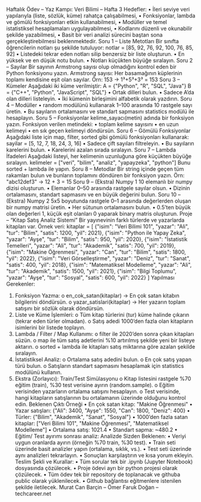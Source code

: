 Haftalık Ödev – Yaz Kampı: Veri Bilimi – Hafta 3
Hedefler:
• İleri seviye veri yapılarıyla (liste, sözlük, küme) rahatça çalışabilmesi,
• Fonksiyonlar, lambda ve gömülü fonksiyonları etkin kullanabilmesi,
• Modüller ve temel istatistiksel hesaplamaları uygulayabilmesi,
• Kodlarını düzenli ve okunabilir şekilde yazabilmesi,
• Basit bir veri analizi sürecini baştan sona gerçekleştirebilmesi beklenmektedir.
Soru 1 – Liste Metotları
Bir sınıfta öğrencilerin notları şu şekilde tutuluyor:
notlar = [85, 92, 76, 92, 100, 76, 85, 92]
• Listedeki tekrar eden notları silip benzersiz bir liste oluşturun.
• En yüksek ve en düşük notu bulun.
• Notları küçükten büyüğe sıralayın.
Soru 2 – Sayılar
Bir sayının Armstrong sayısı olup olmadığını kontrol eden bir Python fonksiyonu yazın.
Armstrong sayısı: Her basamağının küplerinin toplamı kendisine eşit olan sayılar.
Örn: 153 → 1³+5³+3³ = 153
Soru 3 – Kümeler
Aşağıdaki iki küme verilmiştir:
A = {"Python", "R", "SQL", "Java"}
B = {"C++", "Python", "JavaScript", "SQL"}
• Ortak dilleri bulun.
• Sadece A’da olan dilleri listeleyin.
• İki kümenin birleşimini alfabetik olarak yazdırın.
Soru 4 – Modüller
• random modülünü kullanarak 1–100 arasında 10 rastgele sayı üretin.
• Bu sayıların ortalamasını ve standart sapmasını statistics modülü ile hesaplayın.
Soru 5 – Fonksiyonlar
kelime_sayacı(metin) adında bir fonksiyon yazın.
Fonksiyon verilen metindeki:
• toplam kelime sayısını
• en uzun kelimeyi
• en sık geçen kelimeyi döndürsün.
Soru 6 – Gömülü Fonksiyonlar
Aşağıdaki liste için map, filter, sorted gibi gömülü fonksiyonları kullanarak:
sayilar = [5, 12, 7, 18, 24, 3, 16]
• Sadece çift sayıları filtreleyin.
• Bu sayıların karelerini bulun.
• Karelerini azalan sırada sıralayın.
Soru 7 – Lambda İfadeleri
Aşağıdaki listeyi, her kelimenin uzunluğuna göre küçükten büyüğe sıralayın.
kelimeler = ["veri", "bilim", "analiz", "yapayzeka", "python"]
Bunu sorted + lambda ile yapın.
Soru 8 – Metodlar
Bir string içinde geçen tüm rakamları bulun ve bunların toplamını döndüren bir fonksiyon
yazın.
Örn: "abc12def3" → 12 + 3 = 15
Soru 9 – (Ekstra) Numpy 1
10 elemanlı bir numpy dizisi oluşturun.
• Elemanlar 0–50 arasında rastgele sayılar olsun.
• Dizinin ortalamasını, standart sapmasını ve en büyük değerini bulun.
Soru 10 – (Ekstra) Numpy 2
5x5 boyutunda rastgele 0–1 arasında değerlerden oluşan bir numpy matrisi üretin.
• Her sütunun ortalamasını bulun.
• 0.5’ten büyük olan değerleri 1, küçük eşit olanları 0 yaparak binary matris oluşturun.
Proje – “Kitap Satış Analiz Sistemi”
Bir yayınevinin farklı türlerde ve yazarlarda kitapları var. Örnek veri:
kitaplar = [
{"isim": "Veri Bilimi 101", "yazar": "Ali", "tur": "Bilim", "satis": 1200, "yil": 2021},
{"isim": "Python ile Yapay Zeka", "yazar": "Ayşe", "tur": "Bilim", "satis": 950, "yil":
2020},
{"isim": "İstatistik Temelleri", "yazar": "Ali", "tur": "Akademik", "satis": 700, "yil": 2019},
{"isim": "Makine Öğrenmesi", "yazar": "Can", "tur": "Bilim", "satis": 1800, "yil": 2022},
{"isim": "Veri Görselleştirme", "yazar": "Deniz", "tur": "Sanat", "satis": 400, "yil": 2018},
{"isim": "Matematiksel Modelleme", "yazar": "Ali", "tur": "Akademik", "satis": 1500,
"yil": 2021},
{"isim": "Bilgi Toplumu", "yazar": "Ayşe", "tur": "Sosyal", "satis": 600, "yil": 2022}
]
Yapılması Gerekenler:
1. Fonksiyon Yazma:
o en_cok_satan(kitaplar) → En çok satan kitabın bilgilerini döndürsün.
o yazar_satislari(kitaplar) → Her yazarın toplam satışını bir sözlük olarak
döndürsün.
2. Liste ve Küme İşlemleri:
o Tüm kitap türlerini (tur) küme halinde çıkarın (tekrar eden türler olmadan).
o Satış adedi 1000’den fazla olan kitapların isimlerini bir listede toplayın.
3. Lambda / Filter / Map Kullanımı:
o filter ile 2020’den sonra çıkan kitapları süzün.
o map ile tüm satış adetlerini %10 artırılmış şekilde yeni bir listeye aktarın.
o sorted + lambda ile kitapları satış miktarına göre azalan şekilde sıralayın.
4. İstatistiksel Analiz:
o Ortalama satış adedini bulun.
o En çok satış yapan türü bulun.
o Satışların standart sapmasını hesaplamak için statistics modülünü kullanın.
5. Ekstra (Zorlayıcı): Train/Test Simülasyonu
o Kitap listesini rastgele %70 eğitim (train), %30 test verisine ayırın
(random.sample).
o Eğitim verisinden yazarların ortalama satışını hesaplayın.
o Test verisinde, hangi kitapların satışlarının bu ortalamanın üzerinde olduğunu
kontrol edin.
Beklenen Çıktı Örneği
• En çok satan kitap: "Makine Öğrenmesi"
• Yazar satışları: {"Ali": 3400, "Ayşe": 1550, "Can": 1800, "Deniz": 400}
• Türler: {"Bilim", "Akademik", "Sanat", "Sosyal"}
• 1000’den fazla satan kitaplar: ["Veri Bilimi 101", "Makine Öğrenmesi",
"Matematiksel Modelleme"]
• Ortalama satış: 1021.4
• Standart sapma: ~480.2
• Eğitim/ Test ayırımı sonrası analiz:
Analizde Sizden Beklenen:
• Veriyi uygun oranlarda ayırın (örneğin %70 train, %30 test).
• Train seti üzerinde basit analizler yapın (ortalama, sıklık, vs.).
• Test seti üzerinde aynı analizleri tekrarlayın.
• Sonuçları karşılaştırın ve kısa yorum ekleyin.
Teslim Şekli ve Kurallar:
• Tüm sorular tek bir .ipynb (Jupyter Notebook) dosyasında çözülecek.
• Proje ödevi ayrı bir python projesi olarak çözülecek.
• Tüm ödev tek bir repository de toplanacak ve githuba public olarak yüklenilecek.
• Github bağlantısı eğitmenlere istenilen şekilde iletilecek.
Murat Can Barçin – Ömer Faruk Doğan – techcareer.net
